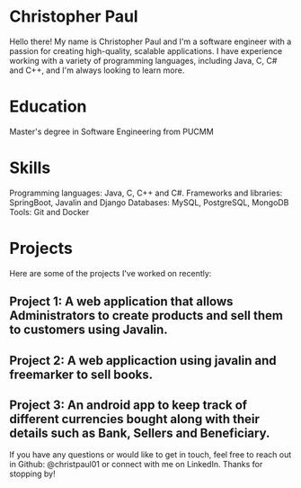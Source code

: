 # Christopher Paul
Hello there! My name is Christopher Paul and I'm a software engineer with a passion for creating high-quality, scalable applications. I have experience working with a variety of programming languages, including Java, C, C# and C++, and I'm always looking to learn more.

# Education
Master's degree in Software Engineering from PUCMM

# Skills
Programming languages: Java, C, C++ and C#.
Frameworks and libraries: SpringBoot, Javalin and Django
Databases: MySQL, PostgreSQL, MongoDB
Tools: Git and Docker

# Projects
Here are some of the projects I've worked on recently:

## Project 1: A web application that allows Administrators to create products and sell them to customers using Javalin.

## Project 2: A web applicaction using javalin and freemarker to sell books.

## Project 3: An android app to keep track of different currencies bought along with their details such as Bank, Sellers and Beneficiary.

If you have any questions or would like to get in touch, feel free to reach out in Github: @christpaul01 or connect with me on LinkedIn. Thanks for stopping by!
